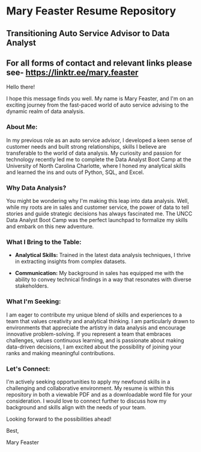 # Mary Feaster Resume Repository

## Transitioning Auto Service Advisor to Data Analyst

## For all forms of contact and relevant links please see- https://linktr.ee/mary.feaster

Hello there!

I hope this message finds you well. My name is Mary Feaster, and I'm on an exciting journey from the fast-paced world of auto service advising to the dynamic realm of data analysis.

### About Me:

In my previous role as an auto service advisor, I developed a keen sense of customer needs and built strong relationships, skills I believe are transferable to the world of data analysis. My curiosity and passion for technology recently led me to complete the Data Analyst Boot Camp at the University of North Carolina Charlotte, where I honed my analytical skills and learned the ins and outs of Python, SQL, and Excel.

### Why Data Analysis?

You might be wondering why I'm making this leap into data analysis. Well, while my roots are in sales and customer service, the power of data to tell stories and guide strategic decisions has always fascinated me. The UNCC Data Analyst Boot Camp was the perfect launchpad to formalize my skills and embark on this new adventure.

### What I Bring to the Table:

- **Analytical Skills:** Trained in the latest data analysis techniques, I thrive in extracting insights from complex datasets.

- **Communication:** My background in sales has equipped me with the ability to convey technical findings in a way that resonates with diverse stakeholders.

### What I'm Seeking:

I am eager to contribute my unique blend of skills and experiences to a team that values creativity and analytical thinking. I am particularly drawn to environments that appreciate the artistry in data analysis and encourage innovative problem-solving. If you represent a team that embraces challenges, values continuous learning, and is passionate about making data-driven decisions, I am excited about the possibility of joining your ranks and making meaningful contributions.

### Let's Connect:

I'm actively seeking opportunities to apply my newfound skills in a challenging and collaborative environment. My resume is within this repository in both a viewable PDF and as a downloadable word file for your consideration. I would love to connect further to discuss how my background and skills align with the needs of your team.

Looking forward to the possibilities ahead!

Best,

Mary Feaster
